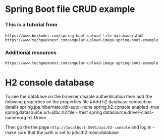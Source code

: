# Spring Boot file CRUD example

### This is a tutorial from 
`https://www.bezkoder.com/spring-boot-upload-file-database/`
and 
`https://www.techgeeknext.com/angular-upload-image-spring-boot-example`


### Additional resources
`https://www.techgeeknext.com/angular-upload-image-spring-boot-example`





# H2 console database
To see the database on the browser
disable authentication
then add the folowing properties on the properties file
#Add h2 database connection details
spring.jpa.hibernate.ddl-auto=none
spring.h2.console.enabled=true
spring.datasource.url=jdbc:h2:file:~/test
spring.datasource.driver-class-name=org.h2.Driver

Then go the the page `http://localhost:5001/api/h2-console` and log in - make sure that the path is set to jdbc:h2:mem:database